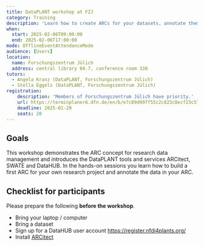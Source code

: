 ```yaml
---
title: DataPLANT workshop at FZJ
category: Training
description: 'Learn how to create ARCs for your datasets, annotate them with metadata and share them via the DataHUB.'
when:
  start: 2025-02-06T09:00:00
  end: 2025-02-06T17:00:00
mode: OfflineEventAttendanceMode
audience: [Users]
location:
  name: Forschungszentrum Jülich
  address: central library 04.7, conference room 338
tutors:
  - Angela Kranz (DataPLANT, Forschungszentrum Jülich)
  - Stella Eggels (DataPLANT, Forschungszentrum Jülich)
registration:
    description: 'Members of Forschungszentrum Jülich have priority.' 
    url: https://terminplaner6.dfn.de/en/b/e7c09d997f55c2c823c8ecf23c57e9d8-995329
    deadline: 2025-01-29
    seats: 20
---
```


## Goals

This workshop demonstrates the ARC concept for research data management and introduces the DataPLANT tools and services ARCitect, SWATE and DataHUB. In the hands-on sessions you learn how to build a first ARC for your own research project and annotate the data in your ARC.

## Checklist for participants

Please prepare the following **before the workshop**.

- Bring your laptop / computer
- Bring a dataset
- Sign up for a DataHUB user account https://register.nfdi4plants.org/
- Install <a href="https://nfdi4plants.github.io/nfdi4plants.knowledgebase/arcitect/" target="_blank">ARCitect</a>


